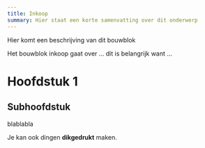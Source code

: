 ```yaml
---
title: Inkoop
summary: Hier staat een korte samenvatting over dit onderwerp
---
```


Hier komt een beschrijving van dit bouwblok

Het bouwblok inkoop gaat over ... dit is belangrijk want ...

# Hoofdstuk 1

## Subhoofdstuk

blablabla

Je kan ook dingen **dikgedrukt** maken. 
